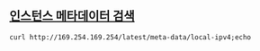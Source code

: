 
## [인스턴스 메타데이터 검색](https://docs.aws.amazon.com/ko_kr/AWSEC2/latest/UserGuide/instancedata-data-retrieval.html)
```
curl http://169.254.169.254/latest/meta-data/local-ipv4;echo
```
